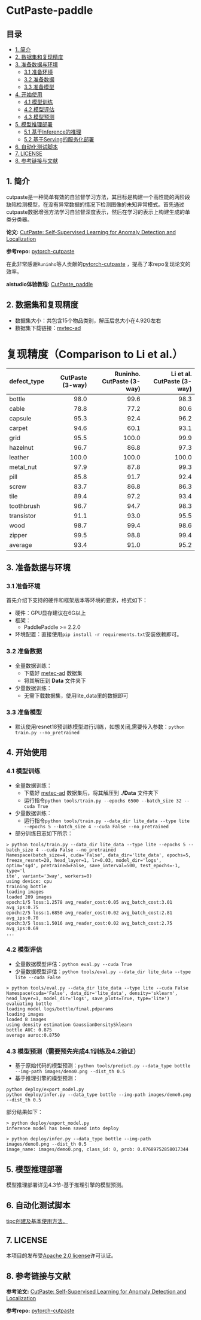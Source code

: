 # CutPaste-paddle

## 目录

- [1. 简介]()
- [2. 数据集和复现精度]()
- [3. 准备数据与环境]()
    - [3.1 准备环境]()
    - [3.2 准备数据]()
    - [3.3 准备模型]()
- [4. 开始使用]()
    - [4.1 模型训练]()
    - [4.2 模型评估]()
    - [4.3 模型预测]()
- [5. 模型推理部署]()
    - [5.1 基于Inference的推理]()
    - [5.2 基于Serving的服务化部署]()
- [6. 自动化测试脚本]()
- [7. LICENSE]()
- [8. 参考链接与文献]()

## 1. 简介
cutpaste是一种简单有效的自监督学习方法，其目标是构建一个高性能的两阶段缺陷检测模型，在没有异常数据的情况下检测图像的未知异常模式。首先通过cutpaste数据增强方法学习自监督深度表示，然后在学习的表示上构建生成的单类分类器。

**论文:** [CutPaste: Self-Supervised Learning for Anomaly Detection and Localization](https://arxiv.org/pdf/2104.04015v1.pdf)

**参考repo:** [pytorch-cutpaste](https://github.com/Runinho/pytorch-cutpaste)

在此非常感谢`Runinho`等人贡献的[pytorch-cutpaste](https://github.com/Runinho/pytorch-cutpaste) ，提高了本repo复现论文的效率。

**aistudio体验教程:** [CutPaste_paddle](https://aistudio.baidu.com/aistudio/projectdetail/4378924?contributionType=1&shared=1)


## 2. 数据集和复现精度

- 数据集大小：共包含15个物品类别，解压后总大小在4.92G左右
- 数据集下载链接：[mvtec-ad](https://www.mvtec.com/company/research/datasets/mvtec-ad/)
# 复现精度（Comparison to Li et al.）
| defect_type   |    CutPaste (3-way) | Runinho. CutPaste (3-way) | Li et al. CutPaste (3-way) |
|:--------------|--------------------:|-------------------:|-----------------------------:|
| bottle        |                98.0 |               99.6 |                         98.3 |
| cable         |                78.8 |               77.2 |                         80.6 |
| capsule       |                95.3 |               92.4 |                         96.2 |
| carpet        |                94.6 |               60.1 |                         93.1 |
| grid          |                95.5 |              100.0 |                         99.9 |
| hazelnut      |                96.7 |               86.8 |                         97.3 |
| leather       |               100.0 |              100.0 |                        100.0 |
| metal_nut     |                97.9 |               87.8 |                         99.3 |
| pill          |                85.8 |               91.7 |                         92.4 |
| screw         |                83.7 |               86.8 |                         86.3 |
| tile          |                89.4 |               97.2 |                         93.4 |
| toothbrush    |                96.7 |               94.7 |                         98.3 |
| transistor    |                91.1 |               93.0 |                         95.5 |
| wood          |                98.7 |               99.4 |                         98.6 |
| zipper        |                99.5 |               98.8 |                         99.4 |
| average       |                93.4 |               91.0 |                         95.2 |


## 3. 准备数据与环境


### 3.1 准备环境

首先介绍下支持的硬件和框架版本等环境的要求，格式如下：

- 硬件：GPU显存建议在6G以上
- 框架：
  - PaddlePaddle >= 2.2.0
- 环境配置：直接使用`pip install -r requirements.txt`安装依赖即可。

### 3.2 准备数据

- 全量数据训练：
  - 下载好 [metec-ad](https://www.mvtec.com/company/research/datasets/mvtec-ad/) 数据集
  - 将其解压到 **Data** 文件夹下
- 少量数据训练：
  - 无需下载数据集，使用lite_data里的数据即可


### 3.3 准备模型

- 默认使用resnet18预训练模型进行训练，如想关闭,需要传入参数：`python train.py --no_pretrained`

## 4. 开始使用


### 4.1 模型训练

- 全量数据训练：
  - 下载好 [metec-ad](https://www.mvtec.com/company/research/datasets/mvtec-ad/) 数据集后，将其解压到 **./Data** 文件夹下
  - 运行指令`python tools/train.py --epochs 6500 --batch_size 32 --cuda True`
- 少量数据训练：
  - 运行指令`python tools/train.py --data_dir lite_data --type lite --epochs 5 --batch_size 4 --cuda False --no_pretrained`
- 部分训练日志如下所示：
```
> python tools/train.py --data_dir lite_data --type lite --epochs 5 --batch_size 4 --cuda False --no_pretrained
Namespace(batch_size=4, cuda='False', data_dir='lite_data', epochs=5, freeze_resnet=20, head_layer=1, lr=0.03, model_dir='logs', optim='sgd', pretrained=False, save_interval=500, test_epochs=-1, type='l
ite', variant='3way', workers=0)
using device: cpu
training bottle
loading images
loaded 209 images
epoch:1/5 loss:1.2578 avg_reader_cost:0.05 avg_batch_cost:3.01 avg_ips:0.75
epoch:2/5 loss:1.6850 avg_reader_cost:0.02 avg_batch_cost:2.81 avg_ips:0.70
epoch:3/5 loss:1.5016 avg_reader_cost:0.02 avg_batch_cost:2.75 avg_ips:0.69
...
``` 


### 4.2 模型评估

- 全量数据模型评估：`python eval.py --cuda True`
- 少量数据模型评估：`python tools/eval.py --data_dir lite_data --type lite --cuda False`
```
> python tools/eval.py --data_dir lite_data --type lite --cuda False
Namespace(cuda='False', data_dir='lite_data', density='sklearn', head_layer=1, model_dir='logs', save_plots=True, type='lite')
evaluating bottle
loading model logs/bottle/final.pdparams
loading images
loaded 8 images
using density estimation GaussianDensitySklearn
bottle AUC: 0.875
average auroc:0.8750
``` 

### 4.3 模型预测（需要预先完成4.1训练及4.2验证）

- 基于原始代码的模型预测：`python tools/predict.py --data_type bottle --img-path images/demo0.png --dist_th 0.5`
- 基于推理引擎的模型预测：
```
python deploy/export_model.py
python deploy/infer.py --data_type bottle --img-path images/demo0.png --dist_th 0.5
```
部分结果如下：
```
> python deploy/export_model.py
inference model has been saved into deploy

> python deploy/infer.py --data_type bottle --img-path images/demo0.png --dist_th 0.5
image_name: images/demo0.png, class_id: 0, prob: 0.07689752858017344
``` 


## 5. 模型推理部署

模型推理部署详见4.3节-基于推理引擎的模型预测。


## 6. 自动化测试脚本

[tipc创建及基本使用方法。](https://github.com/PaddlePaddle/models/blob/release/2.2/tutorials/tipc/train_infer_python/test_train_infer_python.md)


## 7. LICENSE

本项目的发布受[Apache 2.0 license](./LICENSE)许可认证。

## 8. 参考链接与文献
**参考论文:** [CutPaste: Self-Supervised Learning for Anomaly Detection and Localization](https://arxiv.org/pdf/2104.04015v1.pdf)

**参考repo:** [pytorch-cutpaste](https://github.com/Runinho/pytorch-cutpaste)